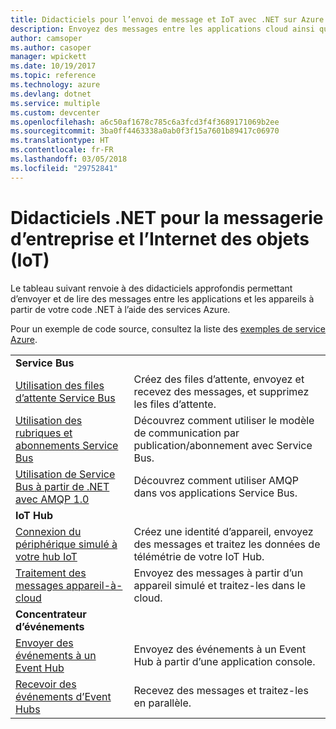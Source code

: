 ```yaml
---
title: Didacticiels pour l’envoi de message et IoT avec .NET sur Azure | Microsoft Docs
description: Envoyez des messages entre les applications cloud ainsi qu’entre les appareils et le cloud à l’aide de .NET et des services Azure.
author: camsoper
ms.author: casoper
manager: wpickett
ms.date: 10/19/2017
ms.topic: reference
ms.technology: azure
ms.devlang: dotnet
ms.service: multiple
ms.custom: devcenter
ms.openlocfilehash: a6c50af1678c785c6a3fcd3f4f3689171069b2ee
ms.sourcegitcommit: 3ba0ff4463338a0ab0f3f15a7601b89417c06970
ms.translationtype: HT
ms.contentlocale: fr-FR
ms.lasthandoff: 03/05/2018
ms.locfileid: "29752841"
---
```

# <a name="net-tutorials-for-enterprise-messaging-and-internet-of-things-iot"></a>Didacticiels .NET pour la messagerie d’entreprise et l’Internet des objets (IoT)

Le tableau suivant renvoie à des didacticiels approfondis permettant d’envoyer et de lire des messages entre les applications et les appareils à partir de votre code .NET à l’aide des services Azure.

Pour un exemple de code source, consultez la liste des [exemples de service Azure](https://azure.microsoft.com/resources/samples/?platform=dotnet).


| | |
|---|---|
| **Service Bus** | |
| [Utilisation des files d’attente Service Bus][1] | Créez des files d’attente, envoyez et recevez des messages, et supprimez les files d’attente. | 
| [Utilisation des rubriques et abonnements Service Bus][2] | Découvrez comment utiliser le modèle de communication par publication/abonnement avec Service Bus.
| [Utilisation de Service Bus à partir de .NET avec AMQP 1.0][3] | Découvrez comment utiliser AMQP dans vos applications Service Bus.
|**IoT Hub**|
| [Connexion du périphérique simulé à votre hub IoT][4] | Créez une identité d’appareil, envoyez des messages et traitez les données de télémétrie de votre IoT Hub. |   
| [Traitement des messages appareil-à-cloud][5] | Envoyez des messages à partir d’un appareil simulé et traitez-les dans le cloud. |
|**Concentrateur d’événements**|
| [Envoyer des événements à un Event Hub][6] | Envoyez des événements à un Event Hub à partir d’une application console.
| [Recevoir des événements d’Event Hubs][7] | Recevez des messages et traitez-les en parallèle.


[1]: /azure/service-bus-messaging/service-bus-dotnet-get-started-with-queues
[2]: /azure/service-bus-messaging/service-bus-dotnet-how-to-use-topics-subscriptions
[3]: /azure/service-bus-messaging/service-bus-amqp-dotnet
[4]: /azure/iot-hub/iot-hub-csharp-csharp-getstarted
[5]: /azure/iot-hub/iot-hub-csharp-csharp-process-d2c
[6]: /azure/event-hubs/event-hubs-dotnet-standard-getstarted-send
[7]: /azure/event-hubs/event-hubs-dotnet-standard-getstarted-receive-eph


